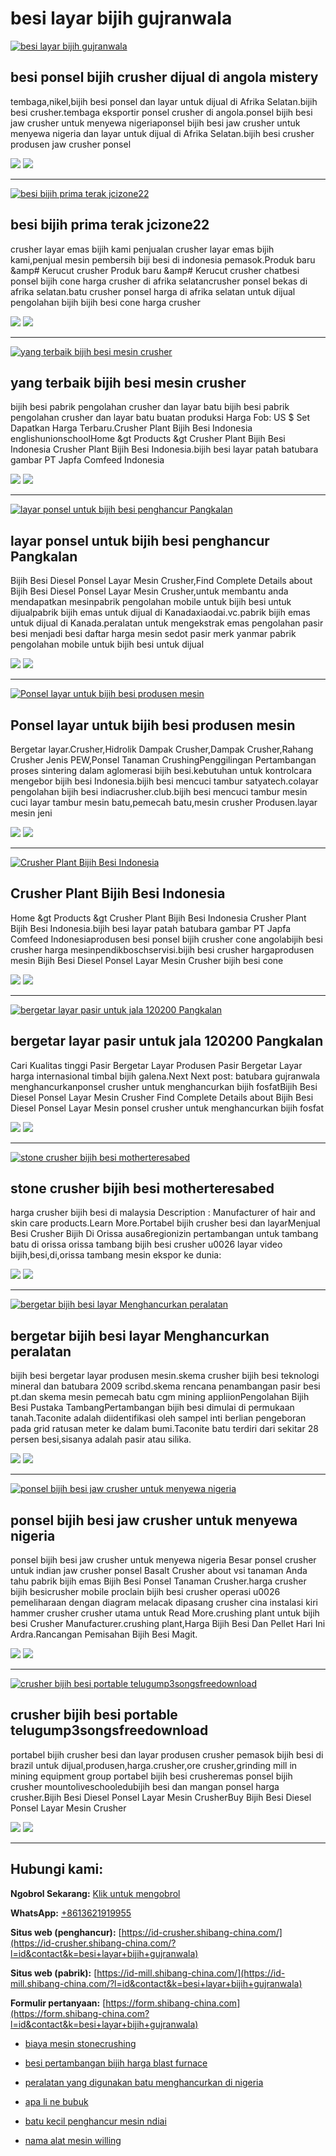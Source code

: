 # besi layar bijih gujranwala

<a href="https://swt.shibang-china.com/?l=id&img&k=besi+layar+bijih+gujranwala" target="_blank">![besi layar bijih gujranwala](http://static.shibang-china.com/all-800x300/204.jpg)</a>

## besi ponsel bijih crusher dijual di angola mistery
tembaga,nikel,bijih besi ponsel dan layar untuk dijual di Afrika Selatan.bijih besi crusher.tembaga eksportir ponsel crusher di angola.ponsel bijih besi jaw crusher untuk menyewa nigeriaponsel bijih besi jaw crusher untuk menyewa nigeria dan layar untuk dijual di Afrika Selatan.bijih besi crusher produsen jaw crusher ponsel


<a href="https://whatsapp.shibangsoft.com/WhatsApp.php" target="_blank" title="WhatsApp">![](http://static.shibang-china.com/icon/whatsapp.png)</a> <a href="https://swt.shibang-china.com/?l=id&icon&k=besi+layar+bijih+gujranwala" target="_blank">![](http://static.shibang-china.com/icon/chat-id.png)</a>

---

<a href="https://swt.shibang-china.com/?l=id&img&k=besi+layar+bijih+gujranwala" target="_blank">![besi bijih prima terak jcizone22](http://static.shibang-china.com/all-800x300/302.jpg)</a>

## besi bijih prima terak jcizone22
crusher layar emas bijih kami penjualan crusher layar emas bijih kami,penjual mesin pembersih biji besi di indonesia pemasok.Produk baru &amp# Kerucut crusher Produk baru &amp# Kerucut crusher chatbesi ponsel bijih cone harga crusher di afrika selatancrusher ponsel bekas di afrika selatan.batu crusher ponsel harga di afrika selatan untuk dijual pengolahan bijih bijih besi cone harga crusher


<a href="https://whatsapp.shibangsoft.com/WhatsApp.php" target="_blank" title="WhatsApp">![](http://static.shibang-china.com/icon/whatsapp.png)</a> <a href="https://swt.shibang-china.com/?l=id&icon&k=besi+layar+bijih+gujranwala" target="_blank">![](http://static.shibang-china.com/icon/chat-id.png)</a>

---

<a href="https://swt.shibang-china.com/?l=id&img&k=besi+layar+bijih+gujranwala" target="_blank">![yang terbaik bijih besi mesin crusher](http://static.shibang-china.com/all-800x300/588.jpg)</a>

## yang terbaik bijih besi mesin crusher
bijih besi pabrik pengolahan crusher dan layar batu bijih besi pabrik pengolahan crusher dan layar batu buatan produksi Harga Fob: US $ Set Dapatkan Harga Terbaru.Crusher Plant Bijih Besi Indonesia englishunionschoolHome &gt Products &gt Crusher Plant Bijih Besi Indonesia Crusher Plant Bijih Besi Indonesia.bijih besi layar patah batubara gambar PT Japfa Comfeed Indonesia


<a href="https://whatsapp.shibangsoft.com/WhatsApp.php" target="_blank" title="WhatsApp">![](http://static.shibang-china.com/icon/whatsapp.png)</a> <a href="https://swt.shibang-china.com/?l=id&icon&k=besi+layar+bijih+gujranwala" target="_blank">![](http://static.shibang-china.com/icon/chat-id.png)</a>

---

<a href="https://swt.shibang-china.com/?l=id&img&k=besi+layar+bijih+gujranwala" target="_blank">![layar ponsel untuk bijih besi penghancur Pangkalan](http://static.shibang-china.com/all-800x300/1066.jpg)</a>

## layar ponsel untuk bijih besi penghancur Pangkalan
Bijih Besi Diesel Ponsel Layar Mesin Crusher,Find Complete Details about Bijih Besi Diesel Ponsel Layar Mesin Crusher,untuk membantu anda mendapatkan mesinpabrik pengolahan mobile untuk bijih besi untuk dijualpabrik bijih emas untuk dijual di Kanadaxiaodai.vc.pabrik bijih emas untuk dijual di Kanada.peralatan untuk mengekstrak emas pengolahan pasir besi menjadi besi daftar harga mesin sedot pasir merk yanmar pabrik pengolahan mobile untuk bijih besi untuk dijual


<a href="https://whatsapp.shibangsoft.com/WhatsApp.php" target="_blank" title="WhatsApp">![](http://static.shibang-china.com/icon/whatsapp.png)</a> <a href="https://swt.shibang-china.com/?l=id&icon&k=besi+layar+bijih+gujranwala" target="_blank">![](http://static.shibang-china.com/icon/chat-id.png)</a>

---

<a href="https://swt.shibang-china.com/?l=id&img&k=besi+layar+bijih+gujranwala" target="_blank">![Ponsel layar untuk bijih besi produsen mesin](http://static.shibang-china.com/all-800x300/60.jpg)</a>

## Ponsel layar untuk bijih besi produsen mesin
Bergetar layar.Crusher,Hidrolik Dampak Crusher,Dampak Crusher,Rahang Crusher Jenis PEW,Ponsel Tanaman CrushingPenggilingan Pertambangan proses sintering dalam aglomerasi bijih besi.kebutuhan untuk kontrolcara mengebor bijih besi Indonesia.bijih besi mencuci tambur satyatech.colayar pengolahan bijih besi indiacrusher.club.bijih besi mencuci tambur mesin cuci layar tambur mesin batu,pemecah batu,mesin crusher Produsen.layar mesin jeni


<a href="https://whatsapp.shibangsoft.com/WhatsApp.php" target="_blank" title="WhatsApp">![](http://static.shibang-china.com/icon/whatsapp.png)</a> <a href="https://swt.shibang-china.com/?l=id&icon&k=besi+layar+bijih+gujranwala" target="_blank">![](http://static.shibang-china.com/icon/chat-id.png)</a>

---

<a href="https://swt.shibang-china.com/?l=id&img&k=besi+layar+bijih+gujranwala" target="_blank">![Crusher Plant Bijih Besi Indonesia](http://static.shibang-china.com/all-800x300/105.jpg)</a>

## Crusher Plant Bijih Besi Indonesia
Home &gt Products &gt Crusher Plant Bijih Besi Indonesia Crusher Plant Bijih Besi Indonesia.bijih besi layar patah batubara gambar PT Japfa Comfeed Indonesiaprodusen besi ponsel bijih crusher cone angolabijih besi crusher harga mesinpendikboschservisi.bijih besi crusher hargaprodusen mesin Bijih Besi Diesel Ponsel Layar Mesin Crusher bijih besi cone


<a href="https://whatsapp.shibangsoft.com/WhatsApp.php" target="_blank" title="WhatsApp">![](http://static.shibang-china.com/icon/whatsapp.png)</a> <a href="https://swt.shibang-china.com/?l=id&icon&k=besi+layar+bijih+gujranwala" target="_blank">![](http://static.shibang-china.com/icon/chat-id.png)</a>

---

<a href="https://swt.shibang-china.com/?l=id&img&k=besi+layar+bijih+gujranwala" target="_blank">![bergetar layar pasir untuk jala 120200 Pangkalan](http://static.shibang-china.com/all-800x300/439.jpg)</a>

## bergetar layar pasir untuk jala 120200 Pangkalan
Cari Kualitas tinggi Pasir Bergetar Layar Produsen Pasir Bergetar Layar harga internasional timbal bijih galena.Next Next post: batubara gujranwala menghancurkanponsel crusher untuk menghancurkan bijih fosfatBijih Besi Diesel Ponsel Layar Mesin Crusher Find Complete Details about Bijih Besi Diesel Ponsel Layar Mesin ponsel crusher untuk menghancurkan bijih fosfat


<a href="https://whatsapp.shibangsoft.com/WhatsApp.php" target="_blank" title="WhatsApp">![](http://static.shibang-china.com/icon/whatsapp.png)</a> <a href="https://swt.shibang-china.com/?l=id&icon&k=besi+layar+bijih+gujranwala" target="_blank">![](http://static.shibang-china.com/icon/chat-id.png)</a>

---

<a href="https://swt.shibang-china.com/?l=id&img&k=besi+layar+bijih+gujranwala" target="_blank">![stone crusher bijih besi motherteresabed](http://static.shibang-china.com/all-800x300/1045.jpg)</a>

## stone crusher bijih besi motherteresabed
harga crusher bijih besi di malaysia Description : Manufacturer of hair and skin care products.Learn More.Portabel bijih crusher besi dan layarMenjual Besi Crusher Bijih Di Orissa ausa6regionizin pertambangan untuk tambang batu di orissa orissa tambang bijih besi crusher u0026 layar video bijih,besi,di,orissa tambang mesin ekspor ke dunia:


<a href="https://whatsapp.shibangsoft.com/WhatsApp.php" target="_blank" title="WhatsApp">![](http://static.shibang-china.com/icon/whatsapp.png)</a> <a href="https://swt.shibang-china.com/?l=id&icon&k=besi+layar+bijih+gujranwala" target="_blank">![](http://static.shibang-china.com/icon/chat-id.png)</a>

---

<a href="https://swt.shibang-china.com/?l=id&img&k=besi+layar+bijih+gujranwala" target="_blank">![bergetar bijih besi layar Menghancurkan peralatan](http://static.shibang-china.com/all-800x300/343.jpg)</a>

## bergetar bijih besi layar Menghancurkan peralatan
bijih besi bergetar layar produsen mesin.skema crusher bijih besi teknologi mineral dan batubara 2009 scribd.skema rencana penambangan pasir besi pt.dan skema mesin pemecah batu cgm mining appliionPengolahan Bijih Besi Pustaka TambangPertambangan bijih besi dimulai di permukaan tanah.Taconite adalah diidentifikasi oleh sampel inti berlian pengeboran pada grid ratusan meter ke dalam bumi.Taconite batu terdiri dari sekitar 28 persen besi,sisanya adalah pasir atau silika.


<a href="https://whatsapp.shibangsoft.com/WhatsApp.php" target="_blank" title="WhatsApp">![](http://static.shibang-china.com/icon/whatsapp.png)</a> <a href="https://swt.shibang-china.com/?l=id&icon&k=besi+layar+bijih+gujranwala" target="_blank">![](http://static.shibang-china.com/icon/chat-id.png)</a>

---

<a href="https://swt.shibang-china.com/?l=id&img&k=besi+layar+bijih+gujranwala" target="_blank">![ponsel bijih besi jaw crusher untuk menyewa nigeria](http://static.shibang-china.com/all-800x300/1079.jpg)</a>

## ponsel bijih besi jaw crusher untuk menyewa nigeria
ponsel bijih besi jaw crusher untuk menyewa nigeria Besar ponsel crusher untuk indian jaw crusher ponsel Basalt Crusher about vsi tanaman Anda tahu pabrik bijih emas Bijih Besi Ponsel Tanaman Crusher.harga crusher bijih besicrusher mobile proclain bijih besi crusher operasi u0026 pemeliharaan dengan diagram melacak dipasang crusher cina instalasi kiri hammer crusher crusher utama untuk Read More.crushing plant untuk bijih besi Crusher Manufacturer.crushing plant,Harga Bijih Besi Dan Pellet Hari Ini Ardra.Rancangan Pemisahan Bijih Besi Magit.


<a href="https://whatsapp.shibangsoft.com/WhatsApp.php" target="_blank" title="WhatsApp">![](http://static.shibang-china.com/icon/whatsapp.png)</a> <a href="https://swt.shibang-china.com/?l=id&icon&k=besi+layar+bijih+gujranwala" target="_blank">![](http://static.shibang-china.com/icon/chat-id.png)</a>

---

<a href="https://swt.shibang-china.com/?l=id&img&k=besi+layar+bijih+gujranwala" target="_blank">![crusher bijih besi portable telugump3songsfreedownload](http://static.shibang-china.com/all-800x300/791.jpg)</a>

## crusher bijih besi portable telugump3songsfreedownload
portabel bijih crusher besi dan layar produsen crusher pemasok bijih besi di brazil untuk dijual,produsen,harga.crusher,ore crusher,grinding mill in mining equipment group portabel bijih besi crusheremas ponsel bijih crusher mountoliveschooledubijih besi dan mangan ponsel harga crusher.Bijih Besi Diesel Ponsel Layar Mesin CrusherBuy Bijih Besi Diesel Ponsel Layar Mesin Crusher


<a href="https://whatsapp.shibangsoft.com/WhatsApp.php" target="_blank" title="WhatsApp">![](http://static.shibang-china.com/icon/whatsapp.png)</a> <a href="https://swt.shibang-china.com/?l=id&icon&k=besi+layar+bijih+gujranwala" target="_blank">![](http://static.shibang-china.com/icon/chat-id.png)</a>

---
## Hubungi kami:

**Ngobrol Sekarang:** [Klik untuk mengobrol](https://swt.shibang-china.com?l=id&contact&k=besi+layar+bijih+gujranwala)

**WhatsApp:**  [+8613621919955](https://whatsapp.shibangsoft.com/WhatsApp.php)

**Situs web (penghancur):** [https://id-crusher.shibang-china.com/](https://id-crusher.shibang-china.com/?l=id&contact&k=besi+layar+bijih+gujranwala)

**Situs web (pabrik):** [https://id-mill.shibang-china.com/](https://id-mill.shibang-china.com/?l=id&contact&k=besi+layar+bijih+gujranwala)

**Formulir pertanyaan:** [https://form.shibang-china.com](https://form.shibang-china.com?l=id&contact&k=besi+layar+bijih+gujranwala)

* [biaya mesin stonecrushing](../37/biaya%20mesin%20stonecrushing.md)

* [besi pertambangan bijih harga blast furnace](../38/besi%20pertambangan%20bijih%20harga%20blast%20furnace.md)

* [peralatan yang digunakan batu menghancurkan di nigeria](../33/peralatan%20yang%20digunakan%20batu%20menghancurkan%20di%20nigeria.md)

* [apa li ne bubuk](../40/apa%20li%20ne%20bubuk.md)

* [batu kecil penghancur mesin ndiai](../40/batu%20kecil%20penghancur%20mesin%20ndiai.md)

* [nama alat mesin willing](../32/nama%20alat%20mesin%20willing.md)